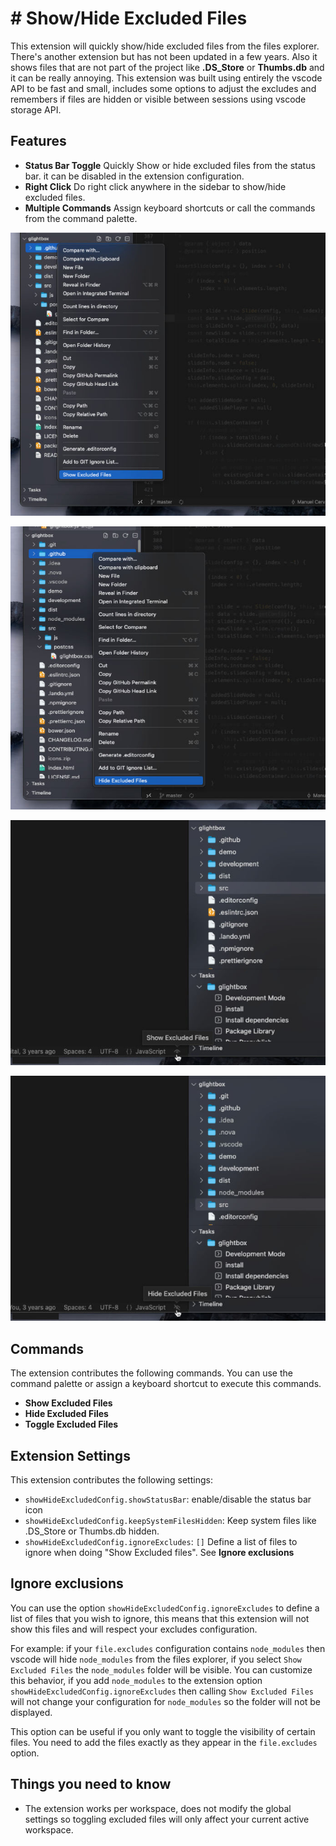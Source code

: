 # # Show/Hide Excluded Files

This extension will quickly show/hide excluded files from the files explorer. There's another extension but has not been updated in a few years. Also it shows files that are not part of the project like **.DS_Store** or **Thumbs.db** and it can be really annoying.
This extension was built using entirely the vscode API to be fast and small, includes some options to adjust the excludes and remembers if files are hidden or visible between sessions using vscode storage API.

## Features

- **Status Bar Toggle** Quickly Show or hide excluded files from the status bar. it can be disabled in the extension configuration.
- **Right Click** Do right click anywhere in the sidebar to show/hide excluded files.
- **Multiple Commands** Assign keyboard shortcuts or call the commands from the command palette.

![sidebar show](https://raw.githubusercontent.com/biati-digital/vscode-show-hide-excluded-files/main/assets/show-excluded.jpg)

![sidebar hide](https://raw.githubusercontent.com/biati-digital/vscode-show-hide-excluded-files/main/assets/hide-excluded.jpg)

![statusbar show](https://raw.githubusercontent.com/biati-digital/vscode-show-hide-excluded-files/main/assets/statusbar-show.jpg)

![statusbar hide](https://raw.githubusercontent.com/biati-digital/vscode-show-hide-excluded-files/main/assets/statusbar-hide.jpg)

## Commands

The extension contributes the following commands. You can use the command palette or assign a keyboard shortcut to execute this commands.

- **Show Excluded Files**
- **Hide Excluded Files**
- **Toggle Excluded Files**

## Extension Settings

This extension contributes the following settings:

- `showHideExcludedConfig.showStatusBar`: enable/disable the status bar icon
- `showHideExcludedConfig.keepSystemFilesHidden`: Keep system files like .DS_Store or Thumbs.db hidden.
- `showHideExcludedConfig.ignoreExcludes`: `[]` Define a list of files to ignore when doing "Show Excluded files". See **Ignore exclusions**

## Ignore exclusions

You can use the option `showHideExcludedConfig.ignoreExcludes` to define a list of files that you wish to ignore, this means that this extension will not show this files and will respect your excludes configuration.

For example: if your `file.excludes` configuration contains `node_modules` then vscode will hide `node_modules` from the files explorer, if you select `Show Excluded Files` the `node_modules` folder will be visible. You can customize this behavior, if you add `node_modules` to the extension option `showHideExcludedConfig.ignoreExcludes` then calling
`Show Excluded Files` will not change your configuration for `node_modules` so the folder will not be displayed.

This option can be useful if you only want to toggle the visibility of certain files. You need to add the files exactly as they appear in the `file.excludes` option.

## Things you need to know

- The extension works per workspace, does not modify the global settings so toggling excluded files will only affect your current active workspace.
